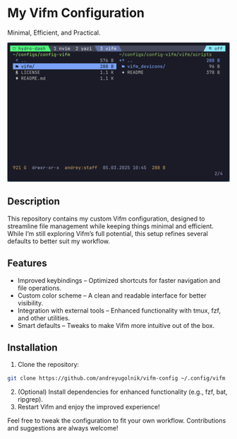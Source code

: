 # My Vifm Configuration

Minimal, Efficient, and Practical.

![Vifm](https://github.com/andreyugolnik/config-vifm/blob/master/vifm.png?raw=true)

## Description

This repository contains my custom Vifm configuration, designed to streamline file management while keeping things minimal and efficient. While I’m still exploring Vifm’s full potential, this setup refines several defaults to better suit my workflow.

## Features

- Improved keybindings – Optimized shortcuts for faster navigation and file operations.
- Custom color scheme – A clean and readable interface for better visibility.
- Integration with external tools – Enhanced functionality with tmux, fzf, and other utilities.
-	Smart defaults – Tweaks to make Vifm more intuitive out of the box.

## Installation

1. Clone the repository:
```sh
git clone https://github.com/andreyugolnik/vifm-config ~/.config/vifm
```

2. (Optional) Install dependencies for enhanced functionality (e.g., fzf, bat, ripgrep).
3. Restart Vifm and enjoy the improved experience!

Feel free to tweak the configuration to fit your own workflow. Contributions and suggestions are always welcome!
